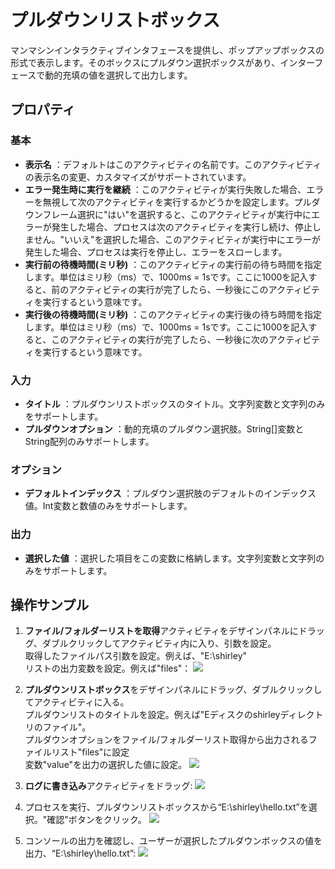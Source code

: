 # プルダウンリストボックス

マンマシンインタラクティブインタフェースを提供し、ポップアップボックスの形式で表示します。そのボックスにプルダウン選択ボックスがあり、インターフェースで動的充填の値を選択して出力します。

## プロパティ

### 基本

- **表示名** ：デフォルトはこのアクティビティの名前です。このアクティビティの表示名の変更、カスタマイズがサポートされています。
- **エラー発生時に実行を継続** ：このアクティビティが実行失敗した場合、エラーを無視して次のアクティビティを実行するかどうかを設定します。プルダウンフレーム選択に"はい"を選択すると、このアクティビティが実行中にエラーが発生した場合、プロセスは次のアクティビティを実行し続け、停止しません。"いいえ"を選択した場合、このアクティビティが実行中にエラーが発生した場合、プロセスは実行を停止し、エラーをスローします。
- **実行前の待機時間(ミリ秒)** ：このアクティビティの実行前の待ち時間を指定します。単位はミリ秒（ms）で、1000ms = 1sです。ここに1000を記入すると、前のアクティビティの実行が完了したら、一秒後にこのアクティビティを実行するという意味です。
- **実行後の待機時間(ミリ秒)** ：このアクティビティの実行後の待ち時間を指定します。単位はミリ秒（ms）で、1000ms = 1sです。ここに1000を記入すると、このアクティビティの実行が完了したら、一秒後に次のアクティビティを実行するという意味です。


### 入力

- **タイトル** ：プルダウンリストボックスのタイトル。文字列変数と文字列のみをサポートします。
- **プルダウンオプション** ：動的充填のプルダウン選択肢。String[]変数とString配列のみサポートします。

### オプション

- **デフォルトインデックス** ：プルダウン選択肢のデフォルトのインデックス値。Int変数と数値のみをサポートします。

### 出力

- **選択した値** ：選択した項目をこの変数に格納します。文字列変数と文字列のみをサポートします。

## 操作サンプル
1. **ファイル/フォルダーリストを取得**アクティビティをデザインパネルにドラッグ、ダブルクリックしてアクティビティ内に入り、引数を設定。
<br/> 取得したファイルパス引数を設定。例えば、"E:\shirley"
<br/> リストの出力変数を設定。例えば"files"：
![](https://docimages.blob.core.chinacloudapi.cn/images/Activities/dropDown-1.png)

2. **プルダウンリストボックス**をデザインパネルにドラッグ、ダブルクリックしてアクティビティに入る。
<br/> プルダウンリストのタイトルを設定。例えば"Eディスクのshirleyディレクトリのファイル"。
<br/> プルダウンオプションをファイル/フォルダーリスト取得から出力されるファイルリスト"files"に設定
<br/> 変数"value"を出力の選択した値に設定。
![](https://docimages.blob.core.chinacloudapi.cn/images/Activities/dropDown-2.png)

3. **ログに書き込み**アクティビティをドラッグ:
![](https://docimages.blob.core.chinacloudapi.cn/images/Activities/dropDown-3.png)

4. プロセスを実行、プルダウンリストボックスから“E:\shirley\hello.txt”を選択。"確認"ボタンをクリック。
![](https://docimages.blob.core.chinacloudapi.cn/images/Activities/dropDown-4.png)

5. コンソールの出力を確認し、ユーザーが選択したプルダウンボックスの値を出力、“E:\shirley\hello.txt”:
![](https://docimages.blob.core.chinacloudapi.cn/images/Activities/dropDown-5.png)


